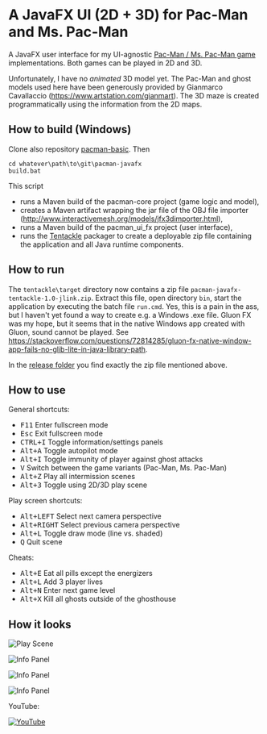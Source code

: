 # A JavaFX UI (2D + 3D) for Pac-Man and Ms. Pac-Man

A JavaFX user interface for my UI-agnostic [Pac-Man / Ms. Pac-Man game](https://github.com/armin-reichert/pacman-basic) implementations. Both games can be played in 2D and 3D.

Unfortunately, I have no *animated* 3D model yet. The Pac-Man and ghost models used here have been generously provided by Gianmarco Cavallaccio (https://www.artstation.com/gianmart). The 3D maze is created programmatically using the information from the 2D maps. 

## How to build (Windows)

Clone also repository [pacman-basic](https://github.com/armin-reichert/pacman-basic). Then

```
cd whatever\path\to\git\pacman-javafx 
build.bat
```

This script 
- runs a Maven build of the pacman-core project (game logic and model),
- creates a Maven artifact wrapping the jar file of the OBJ file importer (http://www.interactivemesh.org/models/jfx3dimporter.html), 
- runs a Maven build of the pacman_ui_fx project (user interface),
- runs the [Tentackle](https://tentackle.org/static-content/sitedocs/tentackle/latest/tentackle-jlink-maven-plugin/summary.html) packager to create a deployable zip file containing the application and all Java runtime components. 

## How to run

The `tentackle\target` directory now contains a zip file `pacman-javafx-tentackle-1.0-jlink.zip`. Extract this file, open directory `bin`, start the application by executing the batch file `run.cmd`. Yes, this is a pain in the ass, but I haven't yet found a way to create e.g. a Windows .exe file. Gluon FX was my hope, but it seems that in the native Windows app created with Gluon, sound cannot be played. See https://stackoverflow.com/questions/72814285/gluon-fx-native-window-app-fails-no-glib-lite-in-java-library-path.  

In the [release folder](https://github.com/armin-reichert/pacman-javafx/releases) you find exactly the zip file mentioned above.

## How to use

General shortcuts:

- <kbd>F11</kbd> Enter fullscreen mode
- <kbd>Esc</kbd> Exit fullscreen mode
- <kbd>CTRL+I</kbd> Toggle information/settings panels
- <kbd>Alt+A</kbd> Toggle autopilot mode
- <kbd>Alt+I</kbd> Toggle immunity of player against ghost attacks
- <kbd>V</kbd> Switch between the game variants (Pac-Man, Ms. Pac-Man)
- <kbd>Alt+Z</kbd> Play all intermission scenes
- <kbd>Alt+3</kbd> Toggle using 2D/3D play scene

Play screen shortcuts:
- <kbd>Alt+LEFT</kbd> Select next camera perspective
- <kbd>Alt+RIGHT</kbd> Select previous camera perspective
- <kbd>Alt+L</kbd> Toggle draw mode (line vs. shaded)
- <kbd>Q</kbd> Quit scene

Cheats:
  - <kbd>Alt+E</kbd> Eat all pills except the energizers
  - <kbd>Alt+L</kbd> Add 3 player lives
  - <kbd>Alt+N</kbd> Enter next game level
  - <kbd>Alt+X</kbd> Kill all ghosts outside of the ghosthouse 

## How it looks

![Play Scene](https://github.com/armin-reichert/pacman-javafx/blob/main/pacman_ui_fx/doc/pacman-maze.png)

![Info Panel](https://github.com/armin-reichert/pacman-javafx/blob/main/pacman_ui_fx/doc/left-info-panel.png)

![Info Panel](https://github.com/armin-reichert/pacman-javafx/blob/main/pacman_ui_fx/doc/right-info-panel.png)

![Info Panel](https://github.com/armin-reichert/pacman-javafx/blob/main/pacman_ui_fx/doc/3D-info-panel.png)

YouTube:

[![YouTube](https://github.com/armin-reichert/pacman-javafx/blob/main/pacman_ui_fx/doc/thumbnail.jpg)](https://youtu.be/-ANLq4mMn3Q)
